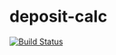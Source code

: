 # deposit-calc
[![Build Status](https://travis-ci.org/AnnaVinnik/deposit-calc.svg?branch=development)](https://travis-ci.org/AnnaVinnik/deposit-calc)
